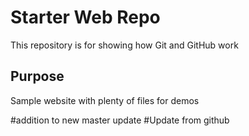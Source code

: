 
# Starter Web Repo

This repository is for showing how Git and GitHub work

## Purpose

Sample website with plenty of files for demos

#addition to new master update
#Update from github
